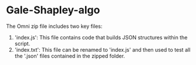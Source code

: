 # Gale-Shapley-algo

The Omni zip file includes two key files:
1. 'index.js': This file contains code that builds JSON structures within the script.
2. 'index.txt': This file can be renamed to 'index.js' and then used to test all the '.json' files contained in the zipped folder.
